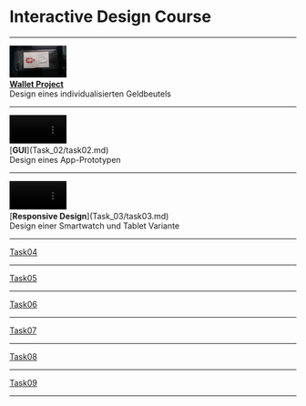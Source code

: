 # Interactive Design Course

---

<img src="Task_01/IMG6.jpg" alt="Teaser" width=100/><br>
[<b>Wallet Project</b>](Task_01/task01.md)<br>
Design eines individualisierten Geldbeutels

---

<video width="100" controls loop>
  <source src="Task_02/preview.mp4" type="video/mp4">
</video><br>
[<b>GUI</b>](Task_02/task02.md)<br>
Design eines App-Prototypen

---

<video width="100" controls loop>
  <source src="Task_03/SmartwatchProto.mp4" type="video/mp4">
</video><br>
[<b>Responsive Design</b>](Task_03/task03.md)<br>
Design einer Smartwatch und Tablet Variante

---

[Task04](Task_04/task04.md)

---

[Task05](Task_05/task05.md)

---

[Task06](Task_06/task06.md)

---

[Task07](Task_07/task07.md)

---

[Task08](Task_08/task08.md)

---

[Task09](Task_09/task09.md)

---
